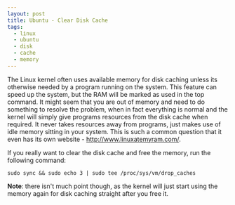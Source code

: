 ```yaml
---
layout: post
title: Ubuntu - Clear Disk Cache
tags:
  - linux
  - ubuntu
  - disk
  - cache
  - memory
---
```


The Linux kernel often uses available memory for disk caching unless its otherwise needed by a program running on the system. This feature can speed up the system, but the RAM will be marked as used in the top command. It might seem that you are out of memory and need to do something to resolve the problem, when in fact everything is normal and the kernel will simply give programs resources from the disk cache when required. It never takes resources away from programs, just makes use of idle memory sitting in your system. This is such a common question that it even has its own website - <http://www.linuxatemyram.com/>.

If you really want to clear the disk cache and free the memory, run the following command:

    sudo sync && sudo echo 3 | sudo tee /proc/sys/vm/drop_caches

**Note**: there isn't much point though, as the kernel will just start using the memory again for disk caching straight after you free it.